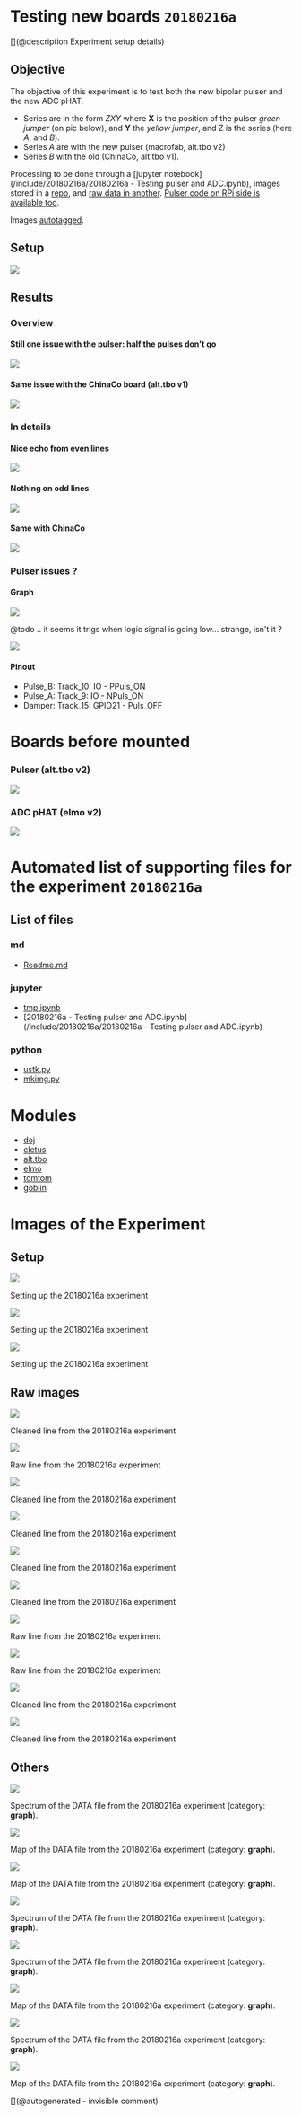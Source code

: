 # Testing new boards `20180216a`

[](@description Experiment setup details)

## Objective

The objective of this experiment is to test both the new bipolar pulser and the new ADC pHAT.

* Series are in the form _ZXY_ where __X__ is the position of the pulser _green jumper_ (on pic below), and __Y__ the _yellow jumper_, and Z is the series (here _A_, and _B_).
* Series _A_ are with the new pulser (macrofab, alt.tbo v2)
* Series _B_ with the old (ChinaCo, alt.tbo v1).

Processing to be done through a [jupyter notebook](/include/20180216a/20180216a - Testing pulser and ADC.ipynb), images stored in a [repo](/include/20180216a/lines/), and [raw data in another](/include/20180216a/data/). [Pulser code on RPi side is available too](/include/20180216a/RPiPulserModule.c).

Images [autotagged](/include/20180216a/mkimg.py).

## Setup 

![](/include/20180216a/images/setup.jpg)

## Results

### Overview

#### Still one issue with the pulser: half the pulses don't go

![](/include/20180216a/lines/A22_clean_line7sample.jpg) 
 
#### Same issue with the ChinaCo board (alt.tbo v1)

![](/include/20180216a/lines/B33_clean_line7sample.jpg)

### In details

#### Nice echo from even lines

![](/include/20180216a/lines/A33_clean_line2sample.jpg)

#### Nothing on odd lines

![](/include/20180216a/lines/A33_clean_line3sample.jpg)

#### Same with ChinaCo

![](/include/20180216a/lines/B33_clean_line7sample.jpg)


### Pulser issues ?

#### Graph

![](/retired/alt.tbo/20171028a/images/pulser_diods.png)

@todo .. it seems it trigs when logic signal is going low... strange, isn't it ?

![](/retired/alt.tbo/20171028a/images/logic.png)

#### Pinout

* Pulse_B: Track_10: IO - PPuls_ON 
* Pulse_A: Track_9: IO - NPuls_ON
* Damper: Track_15: GPIO21 - Puls_OFF


# Boards before mounted

### Pulser (alt.tbo v2)

![](/include/20180216a/images/IMG_20180217_182359.jpg)

### ADC pHAT (elmo v2)

![](/include/20180216a/images/IMG_20180217_182252.jpg)


# Automated list of supporting files for the __experiment `20180216a`__

## List of files

### md

* [Readme.md](/include/20180216a/Readme.md)


### jupyter

* [tmp.ipynb](/tmp.ipynb)
* [20180216a - Testing pulser and ADC.ipynb](/include/20180216a/20180216a - Testing pulser and ADC.ipynb)


### python

* [ustk.py](/include/20180216a/ustk.py)
* [mkimg.py](/include/20180216a/mkimg.py)





# Modules

* [doj](/doj/)
* [cletus](/retired/cletus/)
* [alt.tbo](/retired/alt.tbo/)
* [elmo](/elmo/)
* [tomtom](/retired/tomtom/)
* [goblin](/goblin/)




# Images of the Experiment

## Setup

![](/include/20180216a/images/IMG_20180217_182510.jpg)

 Setting up the 20180216a experiment

![](/include/20180216a/images/IMG_20180217_182252.jpg)

 Setting up the 20180216a experiment

![](/include/20180216a/images/IMG_20180217_182359.jpg)

 Setting up the 20180216a experiment

## Raw images

![](/include/20180216a/lines/A11_clean_line3sample.jpg)

Cleaned line from the 20180216a experiment

![](/include/20180216a/lines/A11_line3sample.jpg)

Raw line from the 20180216a experiment

![](/include/20180216a/lines/A22_clean_line7sample.jpg)

Cleaned line from the 20180216a experiment

![](/include/20180216a/lines/A33_clean_line3sample.jpg)

Cleaned line from the 20180216a experiment

![](/include/20180216a/lines/A33_clean_line7sample.jpg)

Cleaned line from the 20180216a experiment

![](/include/20180216a/lines/A11_clean_line7sample.jpg)

Cleaned line from the 20180216a experiment

![](/include/20180216a/lines/A33_line2sample.jpg)

Raw line from the 20180216a experiment

![](/include/20180216a/lines/A33_line3sample.jpg)

Raw line from the 20180216a experiment

![](/include/20180216a/lines/A33_clean_line2sample.jpg)

Cleaned line from the 20180216a experiment

![](/include/20180216a/lines/B33_clean_line7sample.jpg)

Cleaned line from the 20180216a experiment

## Others

![](/include/20180216a/maps/A33.DAT_spectrum.jpg)

Spectrum of the DATA file from the 20180216a experiment (category: __graph__).

![](/include/20180216a/maps/A33.DAT_rawsignal.jpg)

Map of the DATA file from the 20180216a experiment (category: __graph__).

![](/include/20180216a/maps/A11.DAT_rawsignal.jpg)

Map of the DATA file from the 20180216a experiment (category: __graph__).

![](/include/20180216a/maps/B33.DAT_spectrum.jpg)

Spectrum of the DATA file from the 20180216a experiment (category: __graph__).

![](/include/20180216a/maps/A22.DAT_spectrum.jpg)

Spectrum of the DATA file from the 20180216a experiment (category: __graph__).

![](/include/20180216a/maps/B33.DAT_rawsignal.jpg)

Map of the DATA file from the 20180216a experiment (category: __graph__).

![](/include/20180216a/maps/A11.DAT_spectrum.jpg)

Spectrum of the DATA file from the 20180216a experiment (category: __graph__).

![](/include/20180216a/maps/A22.DAT_rawsignal.jpg)

Map of the DATA file from the 20180216a experiment (category: __graph__).










[](@autogenerated - invisible comment)